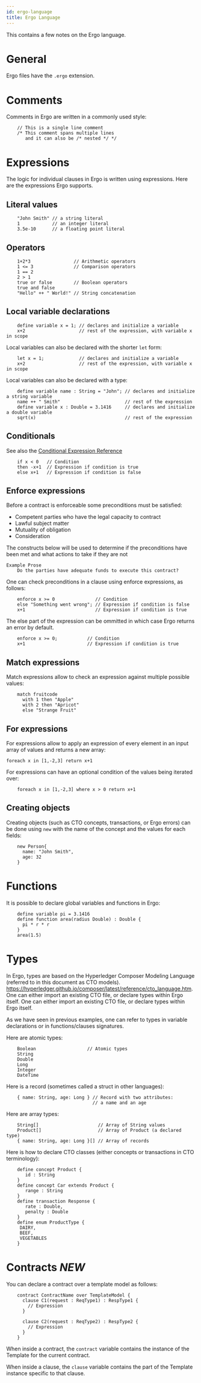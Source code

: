 ```yaml
---
id: ergo-language
title: Ergo Language
---
```


This contains a few notes on the Ergo language.

# General

Ergo files have the ``.ergo`` extension.

# Comments

Comments in Ergo are written in a commonly used style:


```
    // This is a single line comment
    /* This comment spans multiple lines
       and it can also be /* nested */ */
```

# Expressions

The logic for individual clauses in Ergo is written using expressions.
Here are the expressions Ergo supports.

## Literal values

```
    "John Smith" // a string literal
    1            // an integer literal
    3.5e-10      // a floating point literal
```

## Operators

```
    1+2*3                // Arithmetic operators
    1 <= 3               // Comparison operators
    1 == 2
    2 > 1
    true or false        // Boolean operators
    true and false
    "Hello" ++ " World!" // String concatenation
```

## Local variable declarations

```
    define variable x = 1; // declares and initialize a variable
    x+2                    // rest of the expression, with variable x in scope
```

Local variables can also be declared with the shorter `let` form:

```
    let x = 1;             // declares and initialize a variable
    x+2                    // rest of the expression, with variable x in scope
```

Local variables can also be declared with a type:


```
    define variable name : String = "John"; // declares and initialize a string variable
    name ++ " Smith"                        // rest of the expression
    define variable x : Double = 3.1416     // declares and initialize a double variable
    sqrt(x)                                 // rest of the expression
```

## Conditionals

See also the [Conditional Expression Reference](ergo-conditional-expressions.md)  

```
    if x < 0   // Condition
    then -x+1  // Expression if condition is true
    else x+1   // Expression if condition is false
```

## Enforce expressions

Before  a contract is enforceable some preconditions must be satisfied:
- Competent parties who have the legal capacity to contract
- Lawful subject matter
- Mutuality of obligation
- Consideration

The constructs below will be used to determine if the preconditions have been met and what actions to take if they are not

```
Example Prose
    Do the parties have adequate funds to execute this contract?  
```

One can check preconditions in a clause using enforce expressions, as
follows:

```
    enforce x >= 0               // Condition
    else "Something went wrong"; // Expression if condition is false
    x+1                          // Expression if condition is true
```

The else part of the expression can be ommitted in which case Ergo
returns an error by default.

```
    enforce x >= 0;           // Condition
    x+1                       // Expression if condition is true
```

## Match expressions

Match expressions allow to check an expression against multiple possible
values:

```
    match fruitcode
      with 1 then "Apple"
      with 2 then "Apricot"
      else "Strange Fruit"
```

## For expressions

For expressions allow to apply an expression of every element in an
input array of values and returns a new array:

```
foreach x in [1,-2,3] return x+1
```

For expressions can have an optional condition of the values being
iterated over:

```
    foreach x in [1,-2,3] where x > 0 return x+1
```

## Creating objects

Creating objects (such as CTO concepts, transactions, or Ergo errors)
can be done using ``new`` with the name of the concept and the values
for each fields:

```
    new Person{
      name: "John Smith",
      age: 32
    }
```

# Functions

It is possible to declare global variables and functions in Ergo:

```
    define variable pi = 3.1416
    define function area(radius Double) : Double {
      pi * r * r
    }
    area(1.5)
```

# Types

In Ergo, types are based on the Hyperledger Composer Modeling Language (referred to in this document as CTO models). https://hyperledger.github.io/composer/latest/reference/cto_language.htm. One can either import an existing CTO file, or declare types within Ergo itself. One can either import an existing CTO file, or declare types within Ergo
itself.

As we have seen in previous examples, one can refer to types in variable
declarations or in functions/clauses signatures.

Here are atomic types:

```
    Boolean                   // Atomic types
    String
    Double
    Long
    Integer
    DateTime
```

Here is a record (sometimes called a struct in other languages):

```
    { name: String, age: Long } // Record with two attributes:
                                // a name and an age
```

Here are array types:

```
    String[]                      // Array of String values
    Product[]                     // Array of Product (a declared type)
    { name: String, age: Long }[] // Array of records
```

Here is how to declare CTO classes (either concepts or transactions in
CTO terminology):

```
    define concept Product {
       id : String
    }
    define concept Car extends Product {
       range : String
    }
    define transaction Response {
       rate : Double,
       penalty : Double
    }
    define enum ProductType {
     DAIRY,
     BEEF,
     VEGETABLES
    }
```

# Contracts *NEW*

You can declare a contract over a template model as follows:

```
    contract ContractName over TemplateModel {
      clause C1(request : ReqType1) : RespType1 {
        // Expression
      }

      clause C2(request : ReqType2) : RespType2 {
        // Expression
      }
    }
```

When inside a contract, the `contract` variable contains the instance
of the Template for the current contract.

When inside a clause, the `clause` variable contains the part of the
Template instance specific to that clause.
